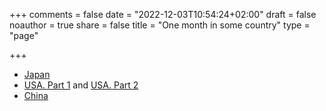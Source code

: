 +++
comments = false
date = "2022-12-03T10:54:24+02:00"
draft = false
noauthor = true
share = false
title = "One month in some country"
type = "page"

+++

- [Japan](/2019/10/japan/)
- [USA. Part 1](/2017/10/usa/) and [USA. Part 2](/2017/09/usa-cities/)
- [China](/2016/10/one-month-in-china/)
